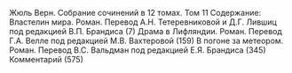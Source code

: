 <!--2025-02-16 12:38:13-->
Жюль Верн. Собрание сочинений в 12 томах. Том 11
Содержание:
Властелин мира. Роман. Перевод А.Н. Тетеревниковой и Д.Г. Лившиц под редакцией В.П. Брандиса (7)
Драма в Лифляндии. Роман. Перевод Г.А. Велле под редакцией М.В. Вахтеровой (159)
В погоне за метеором. Роман. Перевод В.С. Вальдман под редакцией Е.Я. Брандиса (345)
Комментарий (575)